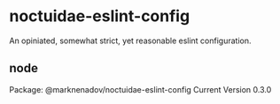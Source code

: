 # noctuidae-eslint-config

An opiniated, somewhat strict, yet reasonable eslint configuration.

## node

Package: @marknenadov/noctuidae-eslint-config
Current Version 0.3.0